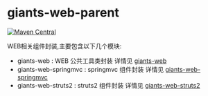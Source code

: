 # giants-web-parent
[![Maven Central](https://maven-badges.herokuapp.com/maven-central/com.github.vencent-lu/giants-web-parent/badge.svg)](https://maven-badges.herokuapp.com/maven-central/com.github.vencent-lu/giants-web-parent)

WEB相关组件封装,主要包含以下几个模块:
* giants-web : WEB 公共工具类封装 详情见 [giants-web](https://github.com/vencent-lu/giants-web/tree/master/web)
* giants-web-springmvc : springmvc 组件封装 详情见 [giants-web-springmvc](https://github.com/vencent-lu/giants-web/tree/master/springmvc)
* giants-web-struts2 : struts2 组件封装 详情见 [giants-web-struts2](https://github.com/vencent-lu/giants-web/tree/master/struts2)

